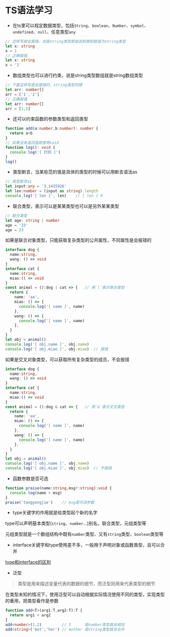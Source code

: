 # TS语法学习

- 在ts里可以规定数据类型，包括`String`、`boolean`、`Number`、`symbol`、`undefined`、`null`、任意类型`any`

```ts
// 这样写就会报错，说是string类型那就说到做到赋值为string类型
let x: string 
x = 1   
// 正确赋值
let x: string 
x = '1'
```

- 数组类型也可以进行约束，说是string类型数组就是string数组类型

```ts
// 下面这样写是会报错的，string类型同理
let arr: number[] 
arr = ['1','2']
// 正确赋值
let arr: number[] 
arr = [1,2]
```

- 还可以约束函数的参数类型和返回类型

```ts
function add(a:number,b:number): number {
  return a+b
}
// 如果没有返回值就使用void
function log(): void {
  console.log('[ 打印 ]')
}
log()
```

- 类型断言，当某些范的值是具体的类型的时候可以用断言语法as

```ts
// 类型断言as
let input:any = '3.1415926'
let len:number = (input as string).length
console.log('[ len ]', len)    // [ len ] 9
```

- 联合类型，表示可以是某某类型也可以是另外某某类型

```ts
// 联合类型
let age: string | number
age = '23'
age = 23
```

如果是联合对象类型，只能获取复杂类型的公共属性，不同属性是会报错的

```ts
interface dog {
  name:string,
  wang: () => void
}
interface cat {
  name:string,
  miao:() => void
}
const animal = ():dog | cat => {   // 用`|`表示联合类型
  return {
    name: 'aa',
    miao: () => {
      console.log('[ name ]', name)
    },
    wang: () => {
      console.log('[ name ]', name)
    },
  }
}
let obj = animal()
console.log('[ obj.name ]', obj.name)
console.log('[ obj.miao ]', obj.miao)  // 报错
```

如果是交叉对象类型，可以获取所有复杂类型的成员，不会报错

```ts
interface dog {
  name:string,
  wang: () => void
}
interface cat {
  name:string,
  miao:() => void
}
const animal = ():dog & cat => {   // 用`&`表示交叉类型
  return {
    name: 'aa',
    miao: () => {
      console.log('[ name ]', name)
    },
    wang: () => {
      console.log('[ name ]', name)
    },
  }
}
let obj = animal()
console.log('[ obj.name ]', obj.name)
console.log('[ obj.miao ]', obj.miao)  // 不报错
```

- 函数参数是否可选

```ts
function praise(name:string,msg?:string):void {
  console.log(name + msg)
}
praise('tangyongjie')    // msg是可选参数
```

- type关键字的作用就是给类型起个新的名字

type可以声明基本类型(`string`、`number`...)别名，联合类型，元组类型等

元组类型就是一个数组结构中既有`number`类型、又有`string`类型、`boolean`类型等

- interface关键字和type使用差不多，一般用于声明对象或函数类型，且可以合并

[type和interface的区别](https://juejin.cn/post/6844903749501059085)

- 泛型

> 类型是用来描述变量代表的数据的细节，而泛型则用来代表类型的细节

在类型未知的情况下，使用泛型可以自动根据实际情况使用不同的类型，实现类型的重用，把类型看作是参数

```ts
function add<T>(arg1:T,arg2:T):T {
  return arg1 + arg2
}
add<number>(1,2)         // 3      是number类型就会相加
add<string>('mot','her') // mother 是string类型就会合并
```

